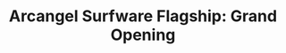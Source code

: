 ---
ee_id_show: '4506'
title: 'Arcangel Surfware Flagship: Grand Opening'
url: arcangel-surfware-flagship-grand-opening
live_url:
year: '2017'
venue: Arcangel Surfware Flagship
state_country: Stavanger
type:
dates:
wwwnews:
wwweblast:
pitch: "... this one was out of the blue, but opened a flagship store for Arcangel
  Surfware on the out-skirts of Stavanger Norway (where I live). Oh yah, we also showed
  art, and started with Burt Barr’s CLASSIC, Watching The Paint Dry, Red. The flagship
  wz the EXCLUSIVE POS for Arcangel Surfware during that time (we discarded our web
  shop) &amp; open 4 2 years every Saturday 12-1500. "
ps:
credits:
download:
layout: shows
---